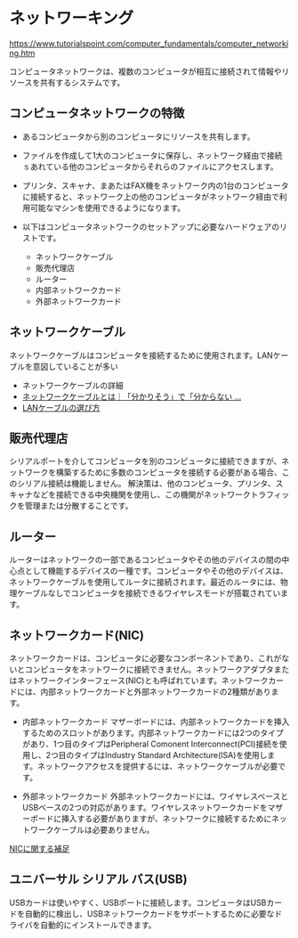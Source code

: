 # ネットワーキング
https://www.tutorialspoint.com/computer_fundamentals/computer_networking.htm

コンピュータネットワークは、複数のコンピュータが相互に接続されて情報やリソースを共有するシステムです。

## コンピュータネットワークの特徴
- あるコンピュータから別のコンピュータにリソースを共有します。
- ファイルを作成して1大のコンピュータに保存し、ネットワーク経由で接続ｓあれている他のコンピュータからそれらのファイルにアクセスします。
- プリンタ、スキャナ、まあたはFAX機をネットワーク内の1台のコンピュータに接続すると、ネットワーク上の他のコンピュータがネットワーク経由で利用可能なマシンを使用できるようになります。

- 以下はコンピュータネットワークのセットアップに必要なハードウェアのリストです。
  - ネットワークケーブル
  - 販売代理店
  - ルーター
  - 内部ネットワークカード
  - 外部ネットワークカード

## ネットワークケーブル
ネットワークケーブルはコンピュータを接続するために使用されます。LANケーブルを意図していることが多い
- ネットワークケーブルの詳細
 - [ネットワークケーブルとは｜「分かりそう」で「分からない ...](https://wa3.i-3-i.info/word17755.html)
 - [LANケーブルの選び方](https://www.sanwa.co.jp/product/network/lancable/select.html)

## 販売代理店
シリアルポートを介してコンピュータを別のコンピュータに接続できますが、ネットワークを構築するために多数のコンピュータを接続する必要がある場合、このシリアル接続は機能しません。
解決策は、他のコンピュータ、プリンタ、スキャナなどを接続できる中央機関を使用し、この機関がネットワークトラフィックを管理または分散することです。

## ルーター
ルーターはネットワークの一部であるコンピュータやその他のデバイスの間の中心点として機能するデバイスの一種です。コンピュータやその他のデバイスは、ネットワークケーブルを使用してルータに接続されます。最近のルータには、物理ケーブルなしでコンピュータを接続できるワイヤレスモードが搭載されています。

## ネットワークカード(NIC)
ネットワークカードは、コンピュータに必要なコンポーネントであり、これがないとコンピュータをネットワークに接続できません。ネットワークアダプタまたはネットワークインターフェース(NIC)とも呼ばれています。ネットワークカードには、内部ネットワークカードと外部ネットワークカードの2種類があります。

- 内部ネットワークカード
マザーボードには、内部ネットワークカードを挿入するためのスロットがあります。内部ネットワークカードには2つのタイプがあり、1つ目のタイプはPeripheral Comonent Interconnect(PCI)接続を使用し、2つ目のタイプはIndustry Standard Architecture(ISA)を使用します。ネットワークアクセスを提供するには、ネットワークケーブルが必要です。

- 外部ネットワークカード
外部ネットワークカードには、ワイヤレスベースとUSBベースの2つの対応があります。ワイヤレスネットワークカードをマザーボードに挿入する必要がありますが、ネットワークに接続するためにネットワークケーブルは必要ありません。

[NICに関する補足](https://the-simple.jp/what-is-a-network-card-nic-easy-to-understand-explanation-of-basic-concepts-and-functions-of-computer-communication)

## ユニバーサル シリアル バス(USB)
USBカードは使いやすく、USBポートに接続します。コンピュータはUSBカードを自動的に検出し、USBネットワークカードをサポートするために必要なドライバを自動的にインストールできます。
